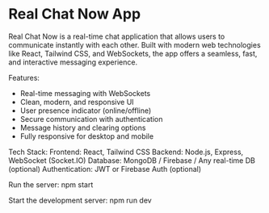 # Real Chat Now App
Real Chat Now is a real-time chat application that allows users to communicate instantly with each other. Built with modern web technologies like React, Tailwind CSS, and WebSockets, the app offers a seamless, fast, and interactive messaging experience.

Features:
* Real-time messaging with WebSockets
* Clean, modern, and responsive UI
* User presence indicator (online/offline)
* Secure communication with authentication
* Message history and clearing options
* Fully responsive for desktop and mobile

Tech Stack:
Frontend: React, Tailwind CSS
Backend: Node.js, Express, WebSocket (Socket.IO)
Database: MongoDB / Firebase / Any real-time DB (optional)
Authentication: JWT or Firebase Auth (optional)

Run the server:
npm start

Start the development server:
npm run dev
